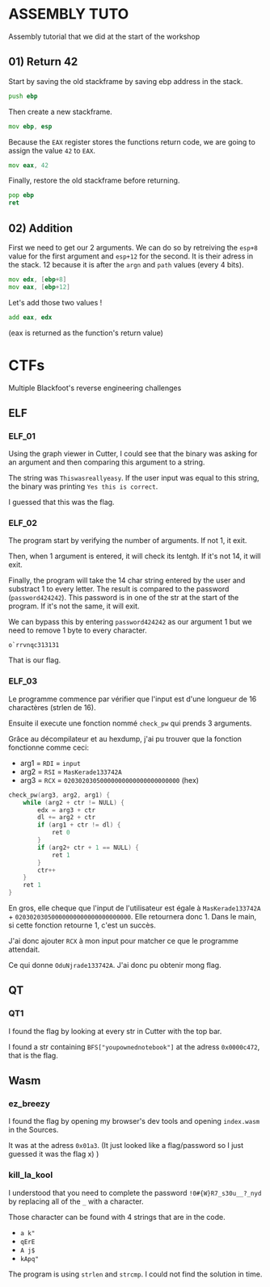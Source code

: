 # ASSEMBLY TUTO

Assembly tutorial that we did at the start of the workshop

## 01) Return 42

Start by saving the old stackframe by saving ebp address in the stack.

```asm
push ebp
```

 Then create a new stackframe.

```asm
mov ebp, esp
```

Because the `EAX` register stores the functions return code, we are going to assign the value `42` to `EAX`.

```asm
mov eax, 42
```

Finally, restore the old stackframe before returning.

```asm
pop ebp
ret
```

## 02) Addition

First we need to get our 2 arguments. We can do so by retreiving the `esp+8` value for the first argument and `esp+12` for the second.
It is their adress in the stack. 12 because it is after the `argn` and `path` values (every 4 bits).

```asm
mov edx, [ebp+8]
mov eax, [ebp+12]
```

Let's add those two values !

```asm
add eax, edx
```

(eax is returned as the function's return value)

# CTFs

Multiple Blackfoot's reverse engineering challenges

## ELF  

### ELF_01

Using the graph viewer in Cutter, I could see that the binary was asking for an argument and then comparing this argument to a string.

The string was `Thiswasreallyeasy`. If the user input was equal to this string, the binary was printing `Yes this is correct`.

I guessed that this was the flag.

### ELF_02

The program start by verifying the number of arguments. If not 1, it exit.

Then, when 1 argument is entered, it will check its lentgh. If it's not 14, it will exit.

Finally, the program will take the 14 char string entered by the user and substract 1 to every letter. The result is compared to the password (`password424242`). This password is in one of the str at the start of the program. If it's not the same, it will exit.

We can bypass this by entering `password424242` as our argument 1 but we need to remove 1 byte to every character.

```text
o`rrvnqc313131
```

That is our flag.

### ELF_03

Le programme commence par vérifier que l'input est d'une longueur de 16 charactères (strlen de 16).

Ensuite il execute une fonction nommé `check_pw` qui prends 3 arguments.

Grâce au décompilateur et au hexdump, j'ai pu trouver que la fonction fonctionne comme ceci:

- arg1 = `RDI` = `input`
- arg2 = `RSI` = `MasKerade133742A`
- arg3 = `RCX` = `02030203050000000000000000000000` (hex)

```c
check_pw(arg3, arg2, arg1) {
    while (arg2 + ctr != NULL) {
        edx = arg3 + ctr
        dl += arg2 + ctr
        if (arg1 + ctr != dl) {
            ret 0
        }
        if (arg2+ ctr + 1 == NULL) {
            ret 1
        }
        ctr++
    }
    ret 1
}
```

En gros, elle cheque que l'input de l'utilisateur est égale à `MasKerade133742A` + `02030203050000000000000000000000`.
Elle retournera donc 1. Dans le main, si cette fonction retourne 1, c'est un succès.

J'ai donc ajouter `RCX` à mon input pour matcher ce que le programme attendait.

Ce qui donne `OduNjrade133742A`. J'ai donc pu obtenir mong flag.

## QT

### QT1

I found the flag by looking at every str in Cutter with the top bar.

I found a str containing `BFS["youpownednotebook"]` at the adress `0x0000c472`, that is the flag.


## Wasm

### ez_breezy

I found the flag by opening my browser's dev tools and opening `index.wasm` in the Sources.

It was at the adress `0x01a3`. (It just looked like a flag/password so I just guessed it was  the flag x) )

### kill_la_kool

I understood that you need to complete the password `!0#{W}R7_s30u__?_nyd` by replacing all of the `_` with a character.

Those character can be found with 4 strings that are in the code.

- `a k"`
- `qErE`
- `A j$`
- `kApq"`

The program is using `strlen` and `strcmp`.
I could not find the solution in time.
